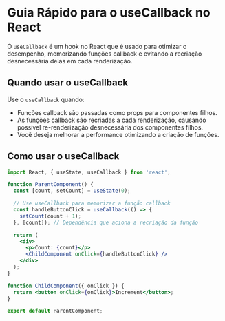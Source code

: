 # Guia Rápido para o useCallback no React

O `useCallback` é um hook no React que é usado para otimizar o desempenho, memorizando funções callback e evitando a recriação desnecessária delas em cada renderização.

## Quando usar o useCallback

Use o `useCallback` quando:

- Funções callback são passadas como props para componentes filhos.
- As funções callback são recriadas a cada renderização, causando possível re-renderização desnecessária dos componentes filhos.
- Você deseja melhorar a performance otimizando a criação de funções.

## Como usar o useCallback

```jsx
import React, { useState, useCallback } from 'react';

function ParentComponent() {
  const [count, setCount] = useState(0);

  // Use useCallback para memorizar a função callback
  const handleButtonClick = useCallback(() => {
    setCount(count + 1);
  }, [count]); // Dependência que aciona a recriação da função

  return (
    <div>
      <p>Count: {count}</p>
      <ChildComponent onClick={handleButtonClick} />
    </div>
  );
}

function ChildComponent({ onClick }) {
  return <button onClick={onClick}>Increment</button>;
}

export default ParentComponent;
```